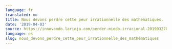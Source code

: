```yaml
---
language: fr
translated: no
title: Nous devons perdre cette peur irrationnelle des mathématiques.
date: '2019-04-03'
source: https://innovando.larioja.com/perder-miedo-irracional-20190327003809-ntvo.html
language: es
slug: nous_devons_perdre_cette_peur_irrationnelle_des_mathématiques
---
```




